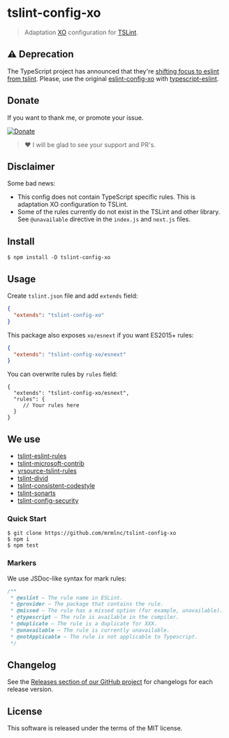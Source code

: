# tslint-config-xo

> Adaptation [XO](https://github.com/sindresorhus/xo) configuration for [TSLint](https://github.com/palantir/tslint).

## :warning: Deprecation

The TypeScript project has announced that they're [shifting focus to eslint from tslint](https://eslint.org/blog/2019/01/future-typescript-eslint). Please, use the original [eslint-config-xo](https://github.com/xojs/eslint-config-xo) with [typescript-eslint](https://github.com/typescript-eslint/typescript-eslint).

## Donate

If you want to thank me, or promote your issue.

[![Donate](https://img.shields.io/badge/Donate-PayPal-green.svg)](https://paypal.me/mrmlnc)

> :heart: I will be glad to see your support and PR's.

## Disclaimer

Some bad news:

  * This config does not contain TypeScript specific rules. This is adaptation XO configuration to TSLint.
  * Some of the rules currently do not exist in the TSLint and other library. See `@unavailable` directive in the `index.js` and `next.js` files.

## Install

```shell
$ npm install -D tslint-config-xo
```

## Usage

Create `tslint.json` file and add `extends` field:

```json
{
  "extends": "tslint-config-xo"
}
```

This package also exposes `xo/esnext` if you want ES2015+ rules:

```json
{
  "extends": "tslint-config-xo/esnext"
}
```

You can overwrite rules by `rules` field:

```json5
{
  "extends": "tslint-config-xo/esnext",
  "rules": {
     // Your rules here
  }
}
```

## We use

  * [tslint-eslint-rules](https://github.com/buzinas/tslint-eslint-rules)
  * [tslint-microsoft-contrib](https://github.com/Microsoft/tslint-microsoft-contrib)
  * [vrsource-tslint-rules](https://github.com/vrsource/vrsource-tslint-rules)
  * [tslint-divid](https://github.com/jonaskello/tslint-divid)
  * [tslint-consistent-codestyle](https://github.com/ajafff/tslint-consistent-codestyle)
  * [tslint-sonarts](https://github.com/SonarSource/SonarTS)
  * [tslint-config-security](https://github.com/webschik/tslint-config-security)

### Quick Start

```shell
$ git clone https://github.com/mrmlnc/tslint-config-xo
$ npm i
$ npm test
```

### Markers

We use JSDoc-like syntax for mark rules:

```js
/**
 * @eslint – The rule name in ESLint.
 * @provider – The package that contains the rule.
 * @missed – The rule has a missed option (for example, unavailable).
 * @typescript – The rule is available in the compiler.
 * @duplicate – The rule is a duplicate for XXX.
 * @unavailable – The rule is currently unavailable.
 * @notApplicable – The rule is not applicable to Typescript.
 */
```

## Changelog

See the [Releases section of our GitHub project](https://github.com/mrmlnc/tslint-config-xo/releases) for changelogs for each release version.

## License

This software is released under the terms of the MIT license.
